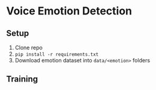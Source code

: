 # Voice Emotion Detection

## Setup
1. Clone repo
2. `pip install -r requirements.txt`
3. Download emotion dataset into `data/<emotion>` folders

## Training
